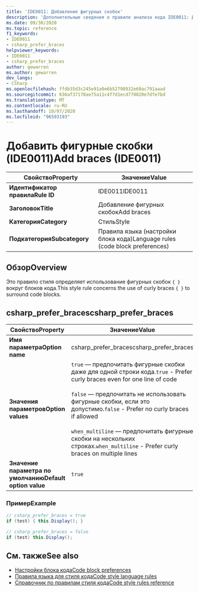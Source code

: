 ```yaml
---
title: 'IDE0011: Добавление фигурных скобок'
description: 'Дополнительные сведения о правиле анализа кода IDE0011: Добавление фигурных скобок'
ms.date: 09/30/2020
ms.topic: reference
f1_keywords:
- IDE0011
- csharp_prefer_braces
helpviewer_keywords:
- IDE0011
- csharp_prefer_braces
author: gewarren
ms.author: gewarren
dev_langs:
- CSharp
ms.openlocfilehash: ffdb35d3c245e91a0e6b52798932e60ac791aaad
ms.sourcegitcommit: 636af37170ae75a11c4f7d1ecd770820e7dfe7bd
ms.translationtype: MT
ms.contentlocale: ru-RU
ms.lasthandoff: 10/07/2020
ms.locfileid: "96593193"
---
```

# <a name="add-braces-ide0011"></a><span data-ttu-id="8ae99-103">Добавить фигурные скобки (IDE0011)</span><span class="sxs-lookup"><span data-stu-id="8ae99-103">Add braces (IDE0011)</span></span>

|<span data-ttu-id="8ae99-104">Свойство</span><span class="sxs-lookup"><span data-stu-id="8ae99-104">Property</span></span>|<span data-ttu-id="8ae99-105">Значение</span><span class="sxs-lookup"><span data-stu-id="8ae99-105">Value</span></span>|
|-|-|
| <span data-ttu-id="8ae99-106">**Идентификатор правила**</span><span class="sxs-lookup"><span data-stu-id="8ae99-106">**Rule ID**</span></span> | <span data-ttu-id="8ae99-107">IDE0011</span><span class="sxs-lookup"><span data-stu-id="8ae99-107">IDE0011</span></span> |
| <span data-ttu-id="8ae99-108">**Заголовок**</span><span class="sxs-lookup"><span data-stu-id="8ae99-108">**Title**</span></span> | <span data-ttu-id="8ae99-109">Добавление фигурных скобок</span><span class="sxs-lookup"><span data-stu-id="8ae99-109">Add braces</span></span> |
| <span data-ttu-id="8ae99-110">**Категория**</span><span class="sxs-lookup"><span data-stu-id="8ae99-110">**Category**</span></span> | <span data-ttu-id="8ae99-111">Стиль</span><span class="sxs-lookup"><span data-stu-id="8ae99-111">Style</span></span> |
| <span data-ttu-id="8ae99-112">**Подкатегория**</span><span class="sxs-lookup"><span data-stu-id="8ae99-112">**Subcategory**</span></span> | <span data-ttu-id="8ae99-113">Правила языка (настройки блока кода)</span><span class="sxs-lookup"><span data-stu-id="8ae99-113">Language rules (code block preferences)</span></span> |

## <a name="overview"></a><span data-ttu-id="8ae99-114">Обзор</span><span class="sxs-lookup"><span data-stu-id="8ae99-114">Overview</span></span>

<span data-ttu-id="8ae99-115">Это правило стиля определяет использование фигурных скобок `{ }` вокруг блоков кода.</span><span class="sxs-lookup"><span data-stu-id="8ae99-115">This style rule concerns the use of curly braces `{ }` to surround code blocks.</span></span>

## <a name="csharp_prefer_braces"></a><span data-ttu-id="8ae99-116">csharp_prefer_braces</span><span class="sxs-lookup"><span data-stu-id="8ae99-116">csharp_prefer_braces</span></span>

|<span data-ttu-id="8ae99-117">Свойство</span><span class="sxs-lookup"><span data-stu-id="8ae99-117">Property</span></span>|<span data-ttu-id="8ae99-118">Значение</span><span class="sxs-lookup"><span data-stu-id="8ae99-118">Value</span></span>|
|-|-|
| <span data-ttu-id="8ae99-119">**Имя параметра**</span><span class="sxs-lookup"><span data-stu-id="8ae99-119">**Option name**</span></span> | <span data-ttu-id="8ae99-120">csharp_prefer_braces</span><span class="sxs-lookup"><span data-stu-id="8ae99-120">csharp_prefer_braces</span></span>
| <span data-ttu-id="8ae99-121">**Значения параметров**</span><span class="sxs-lookup"><span data-stu-id="8ae99-121">**Option values**</span></span> | <span data-ttu-id="8ae99-122">`true` — предпочитать фигурные скобки даже для одной строки кода.</span><span class="sxs-lookup"><span data-stu-id="8ae99-122">`true` - Prefer curly braces even for one line of code</span></span><br /><br /><span data-ttu-id="8ae99-123">`false` — предпочитать не использовать фигурные скобки, если это допустимо.</span><span class="sxs-lookup"><span data-stu-id="8ae99-123">`false` - Prefer no curly braces if allowed</span></span><br /><br /><span data-ttu-id="8ae99-124">`when_multiline` — предпочитать фигурные скобки на нескольких строках.</span><span class="sxs-lookup"><span data-stu-id="8ae99-124">`when_multiline` - Prefer curly braces on multiple lines</span></span> |
| <span data-ttu-id="8ae99-125">**Значение параметра по умолчанию**</span><span class="sxs-lookup"><span data-stu-id="8ae99-125">**Default option value**</span></span> | `true` |

### <a name="example"></a><span data-ttu-id="8ae99-126">Пример</span><span class="sxs-lookup"><span data-stu-id="8ae99-126">Example</span></span>

```csharp
// csharp_prefer_braces = true
if (test) { this.Display(); }

// csharp_prefer_braces = false
if (test) this.Display();
```

## <a name="see-also"></a><span data-ttu-id="8ae99-127">См. также</span><span class="sxs-lookup"><span data-stu-id="8ae99-127">See also</span></span>

- [<span data-ttu-id="8ae99-128">Настройки блока кода</span><span class="sxs-lookup"><span data-stu-id="8ae99-128">Code block preferences</span></span>](code-block-preferences.md)
- [<span data-ttu-id="8ae99-129">Правила языка для стиля кода</span><span class="sxs-lookup"><span data-stu-id="8ae99-129">Code style language rules</span></span>](language-rules.md)
- [<span data-ttu-id="8ae99-130">Справочник по правилам стиля кода</span><span class="sxs-lookup"><span data-stu-id="8ae99-130">Code style rules reference</span></span>](index.md)
